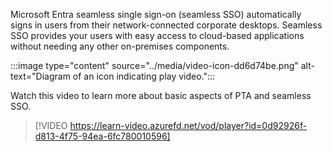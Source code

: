 Microsoft Entra seamless single sign-on (seamless SSO) automatically signs in users from their network-connected corporate desktops. Seamless SSO provides your users with easy access to cloud-based applications without needing any other on-premises components.

:::image type="content" source="../media/video-icon-dd6d74be.png" alt-text="Diagram of an icon indicating play video.":::


Watch this video to learn more about basic aspects of PTA and seamless SSO.

> [!VIDEO https://learn-video.azurefd.net/vod/player?id=0d92926f-d813-4f75-94ea-6fc780010596]
